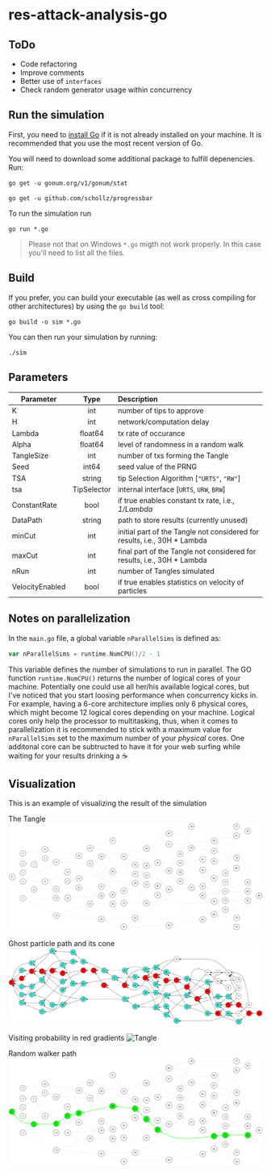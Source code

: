 # res-attack-analysis-go
## ToDo
* Code refactoring
* Improve comments
* Better use of `interfaces`
* Check random generator usage within concurrency 

## Run the simulation

First, you need to [install Go](https://golang.org/doc/install) if it is not already installed on your machine. It is recommended that you use the most recent version of Go.

You will need to download some additional package to fulfill depenencies. Run: 

```
go get -u gonum.org/v1/gonum/stat
```
```
go get -u github.com/schollz/progressbar
```

To run the simulation run

```
go run *.go
```
>Please not that on Windows `*.go` migth not work properly. In this case you'll need to list all the files.

## Build

If you prefer, you can build your executable (as well as cross compiling for other architectures) by using the `go build` tool:

```
go build -o sim *.go
```
You can then run your simulation by running:

```
./sim
```

## Parameters

|   Parameter       |       Type    | Description    |
|-------------------|:-------------:|:--------------|    
|   K               |   int         | number of tips to approve |
|   H               |   int         | network/computation delay |
|   Lambda          |   float64     | tx rate of occurance      |
|   Alpha           |   float64     | level of randomness in a random walk |
|   TangleSize      |   int         | number of txs forming the Tangle|
|   Seed            |   int64       | seed value of the PRNG|
|   TSA             |   string      | tip Selection Algorithm [`"URTS"`, `"RW"`]|
|   tsa             |   TipSelector | internal interface [`URTS`, `URW`, `BRW`]|
|   ConstantRate    |   bool        | if true enables constant tx rate, i.e., _1/Lambda_|
|   DataPath        |   string      | path to store results (currently unused)|
|   minCut          |   int         | initial part of the Tangle not considered for results, i.e., 30H * Lambda|
|   maxCut          |   int         | final part of the Tangle not considered for results, i.e., 30H * Lambda|
|   nRun            |   int         | number of Tangles simulated |
|   VelocityEnabled |   bool        | if true enables statistics on velocity of particles |

## Notes on parallelization

In the `main.go` file, a global variable `nParallelSims` is defined as: 
```go
var nParallelSims = runtime.NumCPU()/2 - 1
```
This variable defines the number of simulations to run in parallel. 
The GO function `runtime.NumCPU()` returns the number of logical cores of your machine. 
Potentially one could use all her/his available logical cores, but I've noticed that you start loosing performance when concurrency kicks in. For example, having a 6-core architecture implies only 6 physical cores, which might become 12 logical cores depending on your machine. Logical cores only help the processor to multitasking, thus, when it comes to parallelization it is recommended to stick with a maximum value for `nParallelSims` set to the maximum number of your _physical_ cores. One additonal core can be subtructed to have it for your web surfing while waiting for your results drinking a :coffee:

## Visualization

This is an example of visualizing the result of the simulation

The Tangle
![Tangle](images/Tangle.png)

Ghost particle path and its cone
![Tangle](images/GhostCone.png)

Visiting probability in red gradients
![Tangle](images/vistingP.png)

Random walker path
![Tangle](images/RW.png)